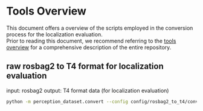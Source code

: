 # Tools Overview

This document offers a overview of the scripts employed in the conversion process for the localization evaluation.  
Prior to reading this document, we recommend referring to the [tools overview](./tools_overview.md) for a comprehensive description of the entire repository.

## raw rosbag2 to T4 format for localization evaluation

input: rosbag2
output: T4 format data (for localization evaluation)

```bash
python -m perception_dataset.convert --config config/rosbag2_to_t4/convert_rosbag2_to_localization_evaluation.yaml
```

